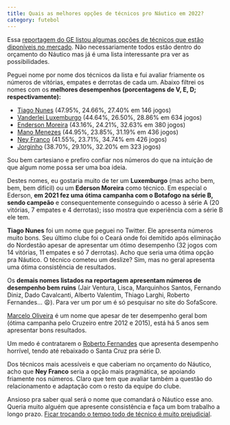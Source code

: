 ```yaml
---
title: Quais as melhores opções de técnicos pro Náutico em 2022?
category: futebol
---
```


Essa [reportagem do GE listou algumas opções de técnicos que estão diponíveis no mercado](https://ge.globo.com/pe/futebol/noticia/2022/04/12/lisca-enderson-jair-ventura-ney-franco-dado-com-nautico-atras-de-tecnico-veja-os-livres-no-mercado.ghtml). Não necessariamente todos estão dentro do orçamento do Náutico mas já é uma lista interessante pra ver as possibilidades.

Peguei nome por nome dos técnicos da lista e fui avaliar friamente os números de vitórias, empates e derrotas de cada um. Abaixo filtrei os nomes com os **melhores desempenhos (porcentagens de V, E, D; respectivamente):**

* [Tiago Nunes](https://www.sofascore.com/manager/tiago-nunes/790357) (47.95%, 24.66%, 27.40% em 146 jogos)
* [Vanderlei Luxemburgo](https://www.sofascore.com/manager/vanderlei-luxemburgo/784871) (44.64%, 26.50%, 28.86% em 634 jogos)
* [Enderson Moreira](https://www.sofascore.com/manager/enderson-moreira/149578) (43.16%, 24.21%, 32.63% em 380 jogos)
* [Mano Menezes](https://www.sofascore.com/manager/mano-menezes/108391) (44.95%, 23.85%, 31.19% em 436 jogos)
* [Ney Franco](https://www.sofascore.com/manager/ney-franco-da-silveira-junior/53547) (41.55%, 23.71%, 34.74% em 426 jogos)
* [Jorginho](https://www.sofascore.com/manager/jorginho/147892) (38.70%, 29.10%, 32.20% em 323 jogos)

Sou bem cartesiano e prefiro confiar nos números do que na intuição de que algum nome possa ser uma boa ideia.

Destes nomes, eu gostaria muito de ter um **Luxemburgo** (mas acho bem, bem, bem difícil) ou um **Ederson Moreira** como técnico. Em especial o Ederson, **em 2021 fez uma ótima campanha com o Botafogo na série B, sendo campeão** e consequentemente conseguindo o acesso à série A (20 vitórias, 7 empates e 4 derrotas); isso mostra que experiência com a série B ele tem.

**Tiago Nunes** foi um nome que peguei no Twitter. Ele apresenta números muito bons. Seu último clube foi o Ceará onde foi demitido após eliminação do Nordestão apesar de apresentar um ótimo desempenho (32 jogos com 14 vitórias, 11 empates e só 7 derrotas). Acho que seria uma ótima opção pra Náutico. O técnico cometeu um deslize? Sim, mas no geral apresenta uma ótima consistência de resultados.

Os **demais nomes listados na reportagem apresentam números de desempenho bem ruins** (Jair Ventura, Lisca, Marquinhos Santos, Fernando Diniz, Dado Cavalcanti, Alberto Valentim, Thiago Larghi, Roberto Fernandes... 😩). Para ver um por um é só pesquisar no site do SofaScore.

[Marcelo Oliveira](https://www.sofascore.com/manager/marcelo-oliveira/241308) é um nome que apesar de ter desempenho geral bom (ótima campanha pelo Cruzeiro entre 2012 e 2015), está há 5 anos sem apresentar bons resultados.

Um medo é contratarem o [Roberto Fernandes](https://www.sofascore.com/manager/roberto-fernandes/785875) que apresenta desempenho horrível, tendo até rebaixado o Santa Cruz pra série D.

Dos técnicos mais acessíveis e que caberiam no orçamento do Náutico, acho que **Ney Franco** seria a opção mais pragmática, se apoiando friamente nos números. Claro que tem que avaliar também a questão do relacionamento e adaptação com o resto da equipe do clube.

Ansioso pra saber qual será o nome que comandará o Náutico esse ano. Queria muito alguém que apresente consistência e faça um bom trabalho a longo prazo. [Ficar trocando o tempo todo de técnico é muito prejudicial](/futebol/2022/nautico-demite-conceicao-adianta-mudar-tecnico).